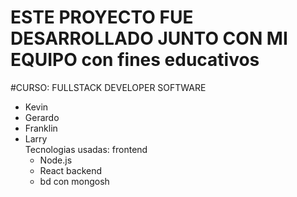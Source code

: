 # ESTE PROYECTO FUE DESARROLLADO JUNTO CON  MI EQUIPO  con fines educativos 
#CURSO: FULLSTACK DEVELOPER SOFTWARE
* Kevin
* Gerardo
* Franklin
* Larry
  <br>
Tecnologias usadas:
  frontend
  * Node.js  
  * React
  backend
  * bd con mongosh
